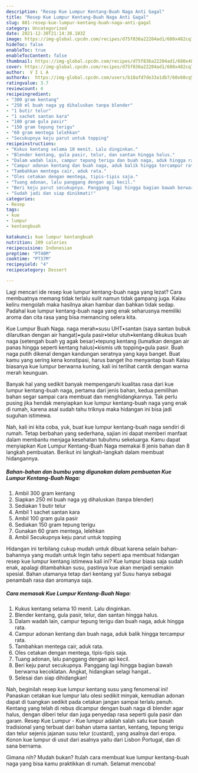 ```yaml
---
description: "Resep Kue Lumpur Kentang-Buah Naga Anti Gagal"
title: "Resep Kue Lumpur Kentang-Buah Naga Anti Gagal"
slug: 881-resep-kue-lumpur-kentang-buah-naga-anti-gagal
category: Uncategorized
date: 2021-12-30T21:14:38.103Z
image: https://img-global.cpcdn.com/recipes/d75f836a22204ad1/680x482cq70/kue-lumpur-kentang-buah-naga-foto-resep-utama.jpg
hideToc: false
enableToc: true
enableTocContent: false
thumbnail: https://img-global.cpcdn.com/recipes/d75f836a22204ad1/680x482cq70/kue-lumpur-kentang-buah-naga-foto-resep-utama.jpg
cover: https://img-global.cpcdn.com/recipes/d75f836a22204ad1/680x482cq70/kue-lumpur-kentang-buah-naga-foto-resep-utama.jpg
author:  V I L A
authorAv:  https://img-global.cpcdn.com/users/b18afd7de33a1db7/60x60cq50/avatar.jpg
ratingvalue: 3.7
reviewcount: 4
recipeingredient:
- "300 gram kentang"
- "250 ml buah naga yg dihaluskan tanpa blender"
- "1 butir telur"
- "1 sachet santan kara"
- "100 gram gula pasir"
- "150 gram tepung terigu"
- "60 gram mentega lelehkan"
- "Secukupnya keju parut untuk topping"
recipeinstructions:
- "Kukus kentang selama 10 menit. Lalu dinginkan."
- "Blender kentang, gula pasir, telur, dan santan hingga halus."
- "Dalam wadah lain, campur tepung terigu dan buah naga, aduk hingga rata."
- "Campur adonan kentang dan buah naga, aduk balik hingga tercampur rata."
- "Tambahkan mentega cair, aduk rata."
- "Oles cetakan dengan mentega, tipis-tipis saja."
- "Tuang adonan, lalu panggang dengan api kecil."
- "Beri keju parut secukupnya. Panggang lagi hingga bagian bawah berwarna kecoklatan. Angkat, hidangkan selagi hangat.."
- "Sudah jadi dan siap dinikmati!"
categories:
- Resep
tags:
- kue
- lumpur
- kentangbuah

katakunci: kue lumpur kentangbuah 
nutrition: 209 calories
recipecuisine: Indonesian
preptime: "PT40M"
cooktime: "PT37M"
recipeyield: "4"
recipecategory: Dessert

---
```



Lagi mencari ide resep kue lumpur kentang-buah naga yang lezat? Cara membuatnya memang tidak terlalu sulit namun tidak gampang juga. Kalau keliru mengolah maka hasilnya akan hambar dan bahkan tidak sedap. Padahal kue lumpur kentang-buah naga yang enak seharusnya memiliki aroma dan cita rasa yang bisa memancing selera kita.


Kue Lumpur Buah Naga. naga merah•susu UHT•santan (saya santan bubuk dilarutkan dengan air hangat)•gula pasir•telur utuh•kentang dikukus buah naga (setengah buah yg agak besar)•tepung kentang (lumatkan dengan air panas hingga seperti kentang halus)•kismis utk topping•gula pasir. Buah naga putih dikenal dengan kandungan seratnya yang kaya banget. Buat kamu yang sering kena konstipasi, harus banget lho menyantap buah Kalau biasanya kue lumpur berwarna kuning, kali ini terlihat cantik dengan warna merah keunguan.

Banyak hal yang sedikit banyak mempengaruhi kualitas rasa dari kue lumpur kentang-buah naga, pertama dari jenis bahan, kedua pemilihan bahan segar sampai cara membuat dan menghidangkannya. Tak perlu pusing jika hendak menyiapkan kue lumpur kentang-buah naga yang enak di rumah, karena asal sudah tahu triknya maka hidangan ini bisa jadi suguhan istimewa.


Nah, kali ini kita coba, yuk, buat kue lumpur kentang-buah naga sendiri di rumah. Tetap berbahan yang sederhana, sajian ini dapat memberi manfaat dalam membantu menjaga kesehatan tubuhmu sekeluarga. Kamu dapat menyiapkan Kue Lumpur Kentang-Buah Naga memakai 8 jenis bahan dan 8 langkah pembuatan. Berikut ini langkah-langkah dalam membuat hidangannya.

<!--inarticleads1-->

##### Bahan-bahan dan bumbu yang digunakan dalam pembuatan Kue Lumpur Kentang-Buah Naga:

1. Ambil 300 gram kentang
1. Siapkan 250 ml buah naga yg dihaluskan (tanpa blender)
1. Sediakan 1 butir telur
1. Ambil 1 sachet santan kara
1. Ambil 100 gram gula pasir
1. Sediakan 150 gram tepung terigu
1. Gunakan 60 gram mentega, lelehkan
1. Ambil Secukupnya keju parut untuk topping


Hidangan ini terbilang cukup mudah untuk dibuat karena selain bahan-bahannya yang mudah untuk Ingin tahu seperti apa membuat hidangan resep kue lumpur kentang istimewa kali ini? Kue lumpur biasa saja sudah enak, apalagi ditambahkan susu, pastinya kue akan menjadi semakin spesial. Bahan utamanya tetap dari kentang ya! Susu hanya sebagai penambah rasa dan aromanya saja. 

<!--inarticleads2-->

##### Cara memasak Kue Lumpur Kentang-Buah Naga:

1. Kukus kentang selama 10 menit. Lalu dinginkan.
1. Blender kentang, gula pasir, telur, dan santan hingga halus.
1. Dalam wadah lain, campur tepung terigu dan buah naga, aduk hingga rata.
1. Campur adonan kentang dan buah naga, aduk balik hingga tercampur rata.
1. Tambahkan mentega cair, aduk rata.
1. Oles cetakan dengan mentega, tipis-tipis saja.
1. Tuang adonan, lalu panggang dengan api kecil.
1. Beri keju parut secukupnya. Panggang lagi hingga bagian bawah berwarna kecoklatan. Angkat, hidangkan selagi hangat..
1. Selesai dan siap dihidangkan!

Nah, beginilah resep kue lumpur kentang susu yang fenomenal ini! Panaskan cetakan kue lumpur lalu olesi sedikit minyak, kemudian adonan dapat di tuangkan sedikit pada cetakan jangan sampai terlalu penuh. Kentang yang telah di rebus dicampur dengan buah naga di blender agar halus, dengan diberi telur dan juga penyedap rasa seperti gula pasir dan garam. Resep Kue Lumpur - Kue lumpur adalah salah satu kue basah tradisional yang terbuat dari bahan utama santan, kentang, tepung terigu dan telur sejenis jajanan susu telur (custard), yang asalnya dari eropa. Konon kue lumpur di usut dari asalnya yaitu dari Lisbon Portugal, dan di sana bernama. 

Gimana nih? Mudah bukan? Itulah cara membuat kue lumpur kentang-buah naga yang bisa kamu praktikkan di rumah. Selamat mencoba!
